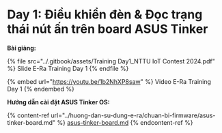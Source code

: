 # Day 1: Điều khiển đèn & Đọc trạng thái nút ấn trên board ASUS Tinker

**Bài giảng:**

{% file src="../.gitbook/assets/Training Day1_NTTU IoT Contest 2024.pdf" %}
Slide E-Ra Training Day 1
{% endfile %}

{% embed url="https://youtu.be/1b2NhXP8saw" %}
Video E-Ra Training Day 1
{% endembed %}

**Hướng dẫn cài đặt ASUS Tinker OS:**

{% content-ref url="../huong-dan-su-dung-e-ra/chuan-bi-firmware/asus-tinker-board.md" %}
[asus-tinker-board.md](../huong-dan-su-dung-e-ra/chuan-bi-firmware/asus-tinker-board.md)
{% endcontent-ref %}
